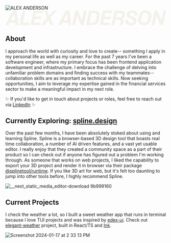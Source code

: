 ![ALEX ANDERSON](https://github.com/andalex/andalex/assets/8305414/3f6feeda-72b0-46d5-8241-2fa8a7c2a43a)<svg width="1176" height="109" viewBox="0 0 1176 109" fill="none" xmlns="http://www.w3.org/2000/svg">
<path d="M0.552 107L55.976 1.272H83.24L93.992 107H73.256L71.848 89.464H30.76L21.928 107H0.552ZM39.592 72.056H70.568L66.728 22.008L66.216 19.32L64.808 22.008L39.592 72.056ZM103.384 107L125.912 1.272H146.008L127.192 89.464H176.984L173.144 107H103.384ZM184.134 107L206.662 1.272H276.422L272.71 18.808H223.046L217.286 45.432H263.494L259.782 62.84H213.702L207.942 89.464H257.734L253.894 107H184.134ZM260.424 107L305.224 53.88L284.36 1.272H306.248L319.816 39.032L349.384 1.272H373.192L329.288 54.008L351.048 107H329.032L314.696 68.856L284.104 107H260.424ZM386.177 107L441.601 1.272H468.865L479.617 107H458.881L457.473 89.464H416.385L407.553 107H386.177ZM425.217 72.056H456.193L452.353 22.008L451.841 19.32L450.433 22.008L425.217 72.056ZM489.009 107L511.537 1.272H530.481L559.921 72.44L575.281 1.272H594.481L571.953 107H553.009L523.697 35.832L508.337 107H489.009ZM590.509 107L613.037 1.272H652.205C681.133 1.272 694.701 20.6 687.661 52.216L684.205 68.6C678.445 95.608 663.853 107 635.053 107H590.509ZM614.189 90.104H637.613C653.229 90.104 660.525 83.064 663.981 66.936L668.077 47.48C672.045 28.792 666.157 18.168 650.541 18.168H629.421L614.189 90.104ZM691.134 107L713.662 1.272H783.422L779.71 18.808H730.046L724.286 45.432H770.494L766.782 62.84H720.702L714.942 89.464H764.734L760.894 107H691.134ZM839.997 107C839.229 104.696 839.485 100.6 840.253 97.272L843.581 81.528C845.757 71.8 841.789 67.448 833.341 67.448H805.053L796.605 107H776.509L799.037 1.272H843.325C866.109 1.272 878.397 13.176 873.789 34.936L873.533 35.704C870.333 50.168 864.445 56.184 853.053 58.872C864.829 63.352 865.597 73.976 863.293 84.088L860.349 97.912C859.453 102.136 859.197 105.208 859.709 107H839.997ZM808.637 50.552H835.901C846.141 50.552 850.493 47.48 852.413 38.136L853.693 32.12C855.869 22.52 851.517 18.168 841.917 18.168H815.549L808.637 50.552ZM919.562 108.28C890.506 108.28 875.402 97.272 877.834 72.056L878.346 68.6H898.698L897.674 74.872C896.778 86.008 902.154 91.256 919.818 91.256C932.874 91.256 937.226 87.928 937.866 77.432C938.506 67.704 932.746 65.016 925.45 62.584L911.626 57.336C898.57 52.6 887.434 46.84 888.458 28.792C889.61 10.616 901.642 -0.00800323 926.73 -0.00800323C955.53 -0.00800323 967.69 12.024 965.642 31.864L965.13 35.96H944.65L945.546 30.84C946.442 20.6 940.682 16.888 926.602 16.888C913.674 16.888 909.45 20.216 908.81 28.536C908.17 36.984 915.082 39.672 920.586 41.592L933.13 46.584C946.954 51.32 959.498 56.696 958.346 77.048C957.066 97.656 946.058 108.28 919.562 108.28ZM1015.15 108.28C984.685 108.28 966.637 88.44 973.165 58.232L976.621 42.104C981.357 19.064 995.949 -0.00800323 1025.39 -0.00800323C1055.73 -0.00800323 1073.77 20.472 1067.25 50.424L1063.92 66.168C1059.18 88.952 1044.85 108.28 1015.15 108.28ZM993.005 61.816C989.677 77.56 996.461 90.872 1015.15 90.872C1032.94 90.872 1040.62 78.84 1043.18 66.808L1047.41 46.456C1050.99 30.584 1043.95 17.4 1025.13 17.4C1007.34 17.4 999.789 29.688 997.357 41.464L993.005 61.816ZM1070.01 107L1092.54 1.272H1111.48L1140.92 72.44L1156.28 1.272H1175.48L1152.95 107H1134.01L1104.7 35.832L1089.34 107H1070.01Z" fill="#F3F1E9"/>
</svg>

## About
I approach the world with curiosity and love to create-- something I apply in my personal life as well as my career. For the past 7 years I've been a software engineer, where my primary focus has been frontend application development and infrastructure. I embrace the challenge of delving into unfamiliar problem domains and finding success with my teammates--collaboration skills are as important as technical skills. Now seeking opportunities, I aim to leverage my expertise gained in the financial services sector to make a meaningful impact in my next role.

✨ If you'd like to get in touch about projects or roles, feel free to reach out via [LinkedIn](https://www.linkedin.com/in/alexcoleanderson/) ✨

## Currently Exploring: [spline.design](https://spline.design/)
Over the past few months, I have been absolutely stoked about using and learning Spline. Spline is a browser-based 3D design tool that boasts real time collaboration, a number of AI driven features, and a vast yet usable editor. I really enjoy that they created a community space as a part of their product so I can check out if anyone has figured out a problem I'm working through. As someone that works on web projects, I liked the capability to export your 3D project and render it in browser via their package [@splinetool/runtime](https://www.npmjs.com/package/@splinetool/runtime). If you like 3D art for web, but it's felt too daunting to jump into other tools before, I highly recommend Spline.

![__next_static_media_editor-download 9b999160](https://github.com/andalex/andalex/assets/8305414/192e597e-2fd5-4627-b844-073b212d2d89)

## Current Projects
I check the weather a lot, so I built a sweet weather app that runs in terminal because I love TUI projects and was inspired by [edex-ui](https://github.com/GitSquared/edex-ui). Check out [elegant-weather](https://github.com/andalex/elegant-weather) project, built in React/TS and [Ink](https://github.com/vadimdemedes/ink/).

![Screenshot 2024-01-17 at 2 33 13 PM](https://github.com/andalex/andalex/assets/8305414/8ec76ad2-195e-4584-8037-28a57a4f928d)
